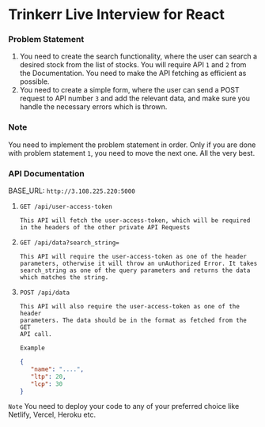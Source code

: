 # Trinkerr Live Interview for React

### Problem Statement
1. You need to create the search functionality, where the user can search a desired stock from the list of stocks. You will require API `1` and `2` from the Documentation. You need to make the API fetching as efficient as possible.
2. You need to create a simple form, where the user can send a POST request to API number `3` and add the relevant data, and make sure you handle the necessary errors which is thrown.

### Note
You need to implement the problem statement in order. Only if you are done with problem statement `1`, you need to move the next one. All the very best.
### API Documentation

BASE_URL: `http://3.108.225.220:5000`

1. `GET /api/user-access-token`
    ```
    This API will fetch the user-access-token, which will be required
    in the headers of the other private API Requests
    ```
2. `GET /api/data?search_string=`
    ```
    This API will require the user-access-token as one of the header
    parameters, otherwise it will throw an unAuthorized Error. It takes
    search_string as one of the query parameters and returns the data
    which matches the string. 
    ```
3. `POST /api/data`
   ```
   This API will also require the user-access-token as one of the header
   parameters. The data should be in the format as fetched from the GET 
   API call. 
   ```
   `Example`
   ```json
   {
      "name": "....",
      "ltp": 20,
      "lcp": 30
   }
   ```

`Note`
You need to deploy your code to any of your preferred choice like Netlify, Vercel, Heroku etc.
